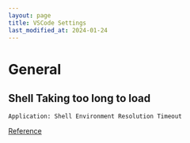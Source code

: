 ```yaml
---
layout: page
title: VSCode Settings
last_modified_at: 2024-01-24
---
```


# General

## Shell Taking too long to load

`Application: Shell Environment Resolution Timeout`

[Reference](https://stackoverflow.com/questions/66162058/vscode-complains-that-resolving-my-environment-takes-too-long)
